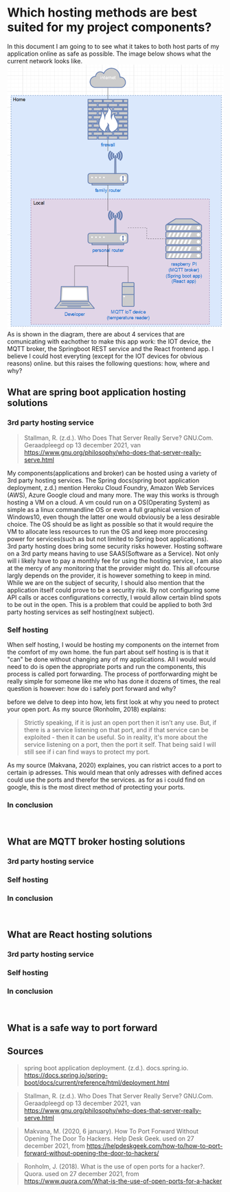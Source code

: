 # Which hosting methods are best suited for my project components?
In this document I am going to to see what it takes to both host parts of my application online as safe as possible.
The image below shows what the current network looks like.<br/>
![local network diagram](./Media/Demotica_Dashboard-local_network.png)<br/>
As is shown in the diagram, there are about 4 services that are comunicating with eachother to make this app work: the IOT device, the MQTT broker, the Springboot REST service and the React frontend app. I believe I could host everyting (except for the IOT devices for obvious reasons) online. but this raises the following questions: how, where and why?

## What are spring boot application hosting solutions
### 3rd party hosting service
>Stallman, R. (z.d.). Who Does That Server Really Serve? GNU.Com. Geraadpleegd op 13 december 2021, van https://www.gnu.org/philosophy/who-does-that-server-really-serve.html
>
My components(applications and broker) can be hosted using a variety of 3rd party hosting services. The Spring docs(spring boot application deployment, z.d.) mention Heroku Cloud Foundry, Amazon Web Services (AWS), Azure Google cloud and many more. The way this works is through hosting a VM on a cloud. A vm could run on a OS(Operating System) as simple as a linux commandline OS or even a full graphical version of Windows10, even though the latter one would obviously be a less desirable choice. The OS should be as light as possible so that it would require the VM to allocate less resources to run the OS and keep more proccesing power for services(such as but not limited to Spring boot applications).<br/>
3rd party hosting does bring some security risks however. Hosting software on a 3rd party means having to use SAAS(Software as a Service). Not only will i likely have to pay a monthly fee for using the hosting service, I am also at the mercy of any monitoring that the provider might do. This all ofcourse largly depends on the provider, it is however something to keep in mind.<br/>
While we are on the subject of security, I should also mention that the application itself could prove to be a security risk. By not configuring some API calls or acces configurations correctly, I would allow certain blind spots to be out in the open. This is a problem that could be applied to both 3rd party hosting services as self hosting(next subject).
### Self hosting
When self hosting, I would be hosting my components on the internet from the comfort of my own home. the fun part about self hosting is is that it "can" be done without changing any of my applications. All I would would need to do is open the appropriate ports and run the components, this process is called port forwarding. The process of portforwarding might be really simple for someone like me who has done it dozens of times, the real question is however: how do i safely port forward and why? <br/>

before we delve to deep into how, lets first look at why you need to protect your open port. As my source (Ronholm, 2018) explains:
>Strictly speaking, if it is just an open port then it isn’t any use. But, if there is a service listening on that port, and if that service can be exploited - then it can be useful.
So in reality, it's more about the service listening on a port, then the port it self. That being said I will still see if i can find ways to protect my port.<br/>

As my source (Makvana, 2020) explaines, you can ristrict acces to a port to certain ip adresses. This would mean that only adresses with defined acces could use the ports and therefor the services. as for as i could find on google, this is the most direct method of protecting your ports. 

### In conclusion
<br/>

## What are MQTT broker hosting solutions
### 3rd party hosting service
### Self hosting
### In conclusion
<br/>

## What are React hosting solutions
### 3rd party hosting service
### Self hosting
### In conclusion
<br/>

## What is a safe way to port forward

## Sources

>spring boot application deployment. (z.d.). docs.spring.io. https://docs.spring.io/spring-boot/docs/current/reference/html/deployment.html

>Stallman, R. (z.d.). Who Does That Server Really Serve? GNU.Com. Geraadpleegd op 13 december 2021, van https://www.gnu.org/philosophy/who-does-that-server-really-serve.html

>Makvana, M. (2020, 6 january). How To Port Forward Without Opening The Door To Hackers. Help Desk Geek. used on 27 december 2021, from https://helpdeskgeek.com/how-to/how-to-port-forward-without-opening-the-door-to-hackers/

>Ronholm, J. (2018). What is the use of open ports for a hacker?. Quora. used on 27 december 2021, from https://www.quora.com/What-is-the-use-of-open-ports-for-a-hacker
